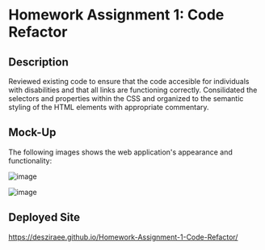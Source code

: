 # Homework Assignment 1: Code Refactor

## Description

Reviewed existing code to ensure that the code accesible for individuals with disabilities and that all links are functioning correctly. Consilidated the selectors and properties within the CSS and organized to the semantic styling of the HTML elements with appropriate commentary. 

## Mock-Up

The following images shows the web application's appearance and functionality:

![image](https://user-images.githubusercontent.com/87455097/129982881-411ff312-0d72-47d5-9133-3c984c41eedc.png)

![image](https://user-images.githubusercontent.com/87455097/129982955-8fa5fafe-a23c-4811-a75e-e987251fe48a.png)

## Deployed Site

https://desziraee.github.io/Homework-Assignment-1-Code-Refactor/


